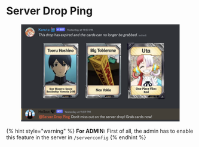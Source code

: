 # Server Drop Ping



<figure><img src="../../.gitbook/assets/image (3).png" alt=""><figcaption></figcaption></figure>

{% hint style="warning" %}
**For ADMIN:** First of all, the admin has to enable this feature in the server in `/serverconfig`
{% endhint %}
